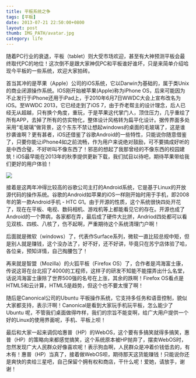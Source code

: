 ```yaml
---
title: 平板系统之争
tags: [平板]
date: 2013-07-21 22:50:00+0800
layout: post
thumb: IMG_PATH/avatar.jpg
category: life
---
```


随着PC行业的衰退，平板（tablet）则大受市场欢迎，甚至有大神预测平板会最终取代PC的地位！这次倒不是跟大家神侃PC和平板谁好谁坏，只是来简单介绍哈现今平板的一些系统，欢迎大家拍砖。

首当其冲的是苹果（Apple）公司的iOS系统，它以Darwin为基础的，属于类Unix的商业闭源操作系统。IOS刚开始被苹果(Apple)称为iPhone OS，后来可能因为不止发行于iPhone还用于iPad上，于2010年6月7日WWDC大会上宣布改名为iOS。至WWDC 2013，它已经走到了iOS 7，由于乔老帮主的设计理念，后人已经无从超越，只有换个角度，重玩，于是苹果这代掌门人，顶住压力，几乎重绘了所有APP，去掉了所有的仿实物化，整体设计风格转为扁平化设计。据传界面多处采用“毛玻璃”做背景，这个东东不禁让想起windows的桌面的毛玻璃了，这是谁抄袭谁啊？更有甚者，iOS还借鉴了谷歌Android的一些特性，只能说你随意借鉴了，只要你能让iPhone4如之前流畅，作为用户来说绝对鼓励，可不要搞成好听的是中西合璧，不好听叫不像东西了！邪恶的想起了我那曾经的不像东西的校园建筑！iOS最早能在2013年的秋季提供更新下载，我们拭目以待吧，期待苹果带给我们更好的用户体验！

![](https://ww4.sinaimg.cn/mw600/005PvELHgw1f4dithfam8j318g0p0110.jpg)

接着是这两年冲得比较高的谷歌公司主打的Android系统，它是基于Linux的开放源代码的操作系统。谷歌的Android如苹果的iOS一样刚开始时用于手机，即2008年的第一款Android手机 - HTC G1。由于开源的性质，这个系统很快四处开花了，现在在平板、电视、数码相机、游戏机等上都能看见它的存在。开源也成了Android的一个弊病，各家都在弄，最后成了硬件大比拼，Andriod四处都可以看见双核、四核、八核了，伤不起啊，严重期待这个系统清理门户啊！

后面就是微软（windows）了，代表作Surface系列，微软一直比较总规中矩，但是别人就是赚钱，这个没办法了，好不好，还不好讲，毕竟只在苏宁店体验了哈，各位亲，预知详情，自己掏腰包了！

再来就是智盟（Mozilla）的火狐平板（Firefox OS）了，合作者是鸿海富士康，传说这哥在台北招了4000的工程师，这样子的研发不知能不能摆弄出什么名堂，话说鸿海富士康除了世界500强的名号在上涨，其余的跌啊！Firefox OS看点是HTML5和云计算，HTML5是趋势，但这个也不要太慢了啊！

随后是Canonical公司的Ubuntu 平板操作系统，它支持多任务和语音控制，貌似大家都支持，表示汗啊！Canonical是看到大家玩手机玩平板，怎么能少了Ubuntu 呢，不管我们桌面做得咋样，我们的宗旨不能变啊，给广大用户提供一个好的Linux的使用界面呢，手机、平板上呗！

最后和大家一起来调侃哈惠普（HP）的WebOS，这个要有多搞笑就得多搞笑，惠普（HP）的策略向来都感觉搞笑，这个系统原本被HP抛弃了，摆卖WebOS时，忽然发现广大人民群众好像喜欢呢！表示狗血啊，人民群众是冲着价钱低去的，有木有！惠普（HP）当真了，接着做WebOS呗，期待那天这货能赚钱！只能说你还是爽快的卖给三星吧，自己保留个拥有权和商店，干什么呢！爱她，请放手，谢谢！
